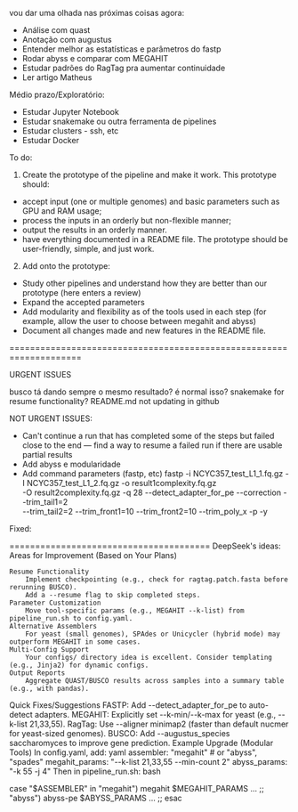


vou dar uma olhada nas próximas coisas agora:
- Análise com quast 
- Anotação com augustus
- Entender melhor as estatísticas e parâmetros do fastp
- Rodar abyss e comparar com MEGAHIT
- Estudar padrões do RagTag pra aumentar continuidade 
- Ler artigo Matheus

Médio prazo/Exploratório:
- Estudar Jupyter Notebook
- Estudar snakemake ou outra ferramenta de pipelines
- Estudar clusters - ssh, etc
- Estudar Docker



To do:
1. Create the prototype of the pipeline and make it work.
This prototype should:
- accept input (one or multiple genomes) and basic parameters such as GPU and RAM usage;
- process the inputs in an orderly but non-flexible manner;
- output the results in an orderly manner.
- have everything documented in a README file.
The prototype should be user-friendly, simple, and just work. 

2. Add onto the prototype:
- Study other pipelines and understand how they are better than our prototype (here enters a review)
- Expand the accepted parameters
- Add modularity and flexibility as of the tools used in each step (for example, allow the user to choose between megahit and abyss)
- Document all changes made and new features in the README file.


====================================================================

URGENT ISSUES

busco tá dando sempre o mesmo resultado? é normal isso? 
snakemake for resume functionality?
README.md not updating in github

NOT URGENT ISSUES:
- Can't continue a run that has completed some of the steps but failed close to the end — find a way to resume a failed run if there are usable partial results
- Add abyss e modularidade
- Add command parameters (fastp, etc)
fastp -i NCYC357_test_L1_1.fq.gz -I NCYC357_test_L1_2.fq.gz -o result1complexity.fq.gz \
-O result2complexity.fq.gz -q 28 --detect_adapter_for_pe --correction --trim_tail1=2 \
--trim_tail2=2 --trim_front1=10 --trim_front2=10 --trim_poly_x -p -y


Fixed:




=======================================
DeepSeek's ideas:
Areas for Improvement (Based on Your Plans)

    Resume Functionality
        Implement checkpointing (e.g., check for ragtag.patch.fasta before rerunning BUSCO).
        Add a --resume flag to skip completed steps.
    Parameter Customization
        Move tool-specific params (e.g., MEGAHIT --k-list) from pipeline_run.sh to config.yaml.
    Alternative Assemblers
        For yeast (small genomes), SPAdes or Unicycler (hybrid mode) may outperform MEGAHIT in some cases.
    Multi-Config Support
        Your configs/ directory idea is excellent. Consider templating (e.g., Jinja2) for dynamic configs.
    Output Reports
        Aggregate QUAST/BUSCO results across samples into a summary table (e.g., with pandas).
Quick Fixes/Suggestions
    FASTP: Add --detect_adapter_for_pe to auto-detect adapters.
    MEGAHIT: Explicitly set --k-min/--k-max for yeast (e.g., --k-list 21,33,55).
    RagTag: Use --aligner minimap2 (faster than default nucmer for yeast-sized genomes).
    BUSCO: Add --augustus_species saccharomyces to improve gene prediction.
Example Upgrade (Modular Tools)
In config.yaml, add:
yaml
assembler: "megahit"  # or "abyss", "spades"
megahit_params: "--k-list 21,33,55 --min-count 2"
abyss_params: "-k 55 -j 4"
Then in pipeline_run.sh:
bash

case "$ASSEMBLER" in
    "megahit") megahit $MEGAHIT_PARAMS ... ;;
    "abyss")   abyss-pe $ABYSS_PARAMS ... ;;
esac
